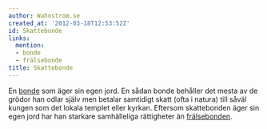 ```yaml
---
author: Wahnstrom.se
created_at: '2012-03-18T12:53:52Z'
id: Skattebonde
links:
  mention:
  - bonde
  - frälsebonde
title: Skattebonde
---
```


En [bonde] som äger sin egen jord. En sådan bonde behåller det mesta av de grödor han odlar själv
men betalar samtidigt skatt (ofta i natura) till såväl kungen som det lokala templet eller kyrkan.
Eftersom skattebonden äger sin egen jord har han starkare samhälleliga rättigheter än
[frälsebonden].

  [bonde]: bonde
  [frälsebonden]: frälsebonde